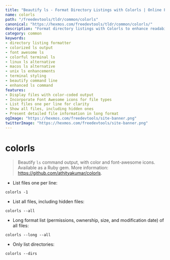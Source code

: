 ```yaml
---
title: "Beautify ls - Format Directory Listings with Colorls | Online Free DevTools by Hexmos"
name: colorls
path: "/freedevtools/tldr/common/colorls"
canonical: "https://hexmos.com/freedevtools/tldr/common/colorls/"
description: "Format directory listings with Colorls to enhance readability, offering colorful output and Font Awesome icons. Free online tool, no registration required."
category: common
keywords:
- directory listing formatter
- colorized ls output
- font awesome ls
- colorful terminal ls
- linux ls alternative
- macos ls alternative
- unix ls enhancements
- terminal styling
- beautify command line
- enhanced ls command
features:
- Display files with color-coded output
- Incorporate Font Awesome icons for file types
- List files one per line for clarity
- Show all files, including hidden ones
- Present detailed file information in long format
ogImage: "https://hexmos.com/freedevtools/site-banner.png"
twitterImage: "https://hexmos.com/freedevtools/site-banner.png"
---
```


# colorls

> Beautify `ls` command output, with color and font-awesome icons. Available as a Ruby gem.
> More information: <https://github.com/athityakumar/colorls>.

- List files one per line:

`colorls -1`

- List all files, including hidden files:

`colorls --all`

- Long format list (permissions, ownership, size, and modification date) of all files:

`colorls --long --all`

- Only list directories:

`colorls --dirs`

